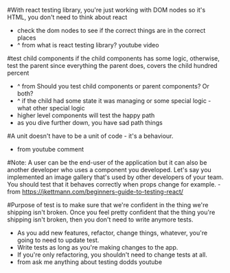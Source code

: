 #With react testing library, you're just working with DOM nodes so it's HTML, you don't need to think about react
- check the dom nodes to see if the correct things are in the correct places
- ^ from what is react testing library? youtube video

#test child components if the child components has some logic, otherwise, test the parent since everything the parent does, covers the child hundred percent
  - ^ from Should you test child components or parent components? Or both?
  - ^ if the child had some state it was managing or some special logic - what other special logic
  - higher level components will test the happy path
  - as you dive further down, you have sad path things

#A unit doesn't have to be a unit of code - it's a behaviour.
  - from youtube comment

#Note: A user can be the end-user of the application but it can also be another developer who uses a component you developed. Let's say you implemented an image gallery that's used by other developers of your team. You should test that it behaves correctly when props change for example.
  -from https://jkettmann.com/beginners-guide-to-testing-react/

#Purpose of test is to make sure that we're confident in the thing we're shipping isn't broken. Once you feel pretty confident that the thing you're shipping isn't broken, then you don't need to write anymore tests.
- As you add new features, refactor, change things, whatever, you're going to need to update test.
- Write tests as long as you're making changes to the app.
- If you're only refactoring, you shouldn't need to change tests at all.
- from ask me anything about testing dodds youtube
